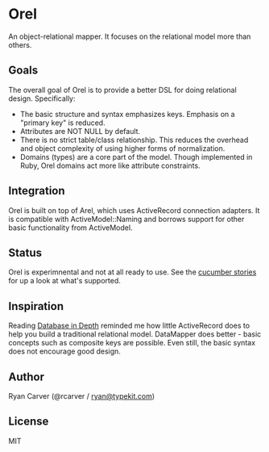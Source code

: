 # Orel

An object-relational mapper. It focuses on the relational model more than others.

## Goals

The overall goal of Orel is to provide a better DSL for doing relational
design. Specifically:

* The basic structure and syntax emphasizes keys. Emphasis on a "primary
  key" is reduced.
* Attributes are NOT NULL by default.
* There is no strict table/class relationship. This reduces the overhead
  and object complexity of using higher forms of normalization.
* Domains (types) are a core part of the model. Though implemented in
  Ruby, Orel domains act more like attribute constraints.

## Integration

Orel is built on top of Arel, which uses ActiveRecord connection
adapters. It is compatible with ActiveModel::Naming and borrows support
for other basic functionality from ActiveModel.

## Status

Orel is experimnental and not at all ready to use. See the [cucumber stories](./features)
for up a look at what's supported.

## Inspiration

Reading [Database in Depth][did] reminded me how little ActiveRecord
does to help you build a traditional relational model. DataMapper does better -
basic concepts such as composite keys are possible. Even still, the
basic syntax does not encourage good design.

## Author

Ryan Carver (@rcarver / ryan@typekit.com)

## License

MIT


[did]: http://www.amazon.com/Database-Depth-Relational-Theory-Practitioners/dp/0596100124
